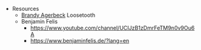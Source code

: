 
* Resources
	* [Brandy Agerbeck](https://www.loosetooth.com/about) Loosetooth
	*   Benjamin Felis
		* https://www.youtube.com/channel/UCIJzB1zDmrFeTM9n0v9Ou6A
		* https://www.benjaminfelis.de/?lang=en
	 